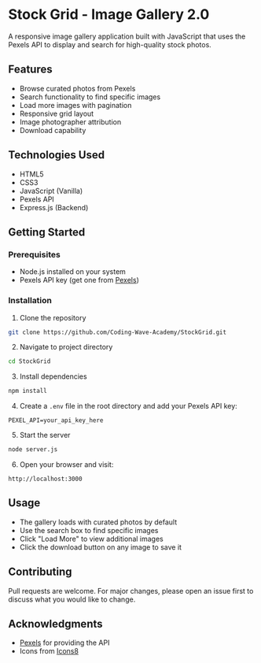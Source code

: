 # Stock Grid - Image Gallery 2.0

A responsive image gallery application built with JavaScript that uses the Pexels API to display and search for high-quality stock photos.

## Features

- Browse curated photos from Pexels
- Search functionality to find specific images
- Load more images with pagination
- Responsive grid layout
- Image photographer attribution
- Download capability

## Technologies Used

- HTML5
- CSS3
- JavaScript (Vanilla)
- Pexels API
- Express.js (Backend)

## Getting Started

### Prerequisites

- Node.js installed on your system
- Pexels API key (get one from [Pexels]("https://api.pexels.com/v1/curated"))

### Installation

1. Clone the repository
```bash
git clone https://github.com/Coding-Wave-Academy/StockGrid.git
```

2. Navigate to project directory
```bash
cd StockGrid
```

3. Install dependencies
```bash
npm install
```

4. Create a `.env` file in the root directory and add your Pexels API key:
```
PEXEL_API=your_api_key_here
```

5. Start the server
```bash
node server.js
```

6. Open your browser and visit:
```
http://localhost:3000
```

## Usage

- The gallery loads with curated photos by default
- Use the search box to find specific images
- Click "Load More" to view additional images
- Click the download button on any image to save it

## Contributing

Pull requests are welcome. For major changes, please open an issue first to discuss what you would like to change.

## Acknowledgments

- [Pexels](https://www.pexels.com/) for providing the API
- Icons from [Icons8](https://icons8.com/)
